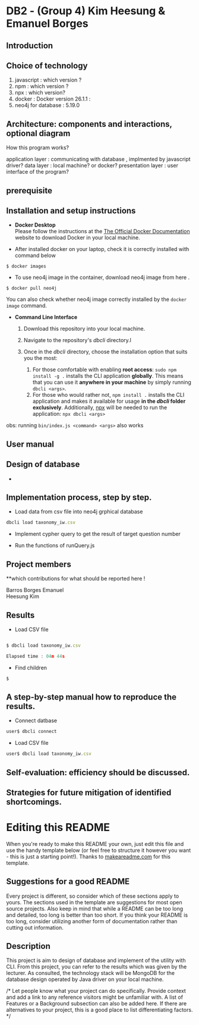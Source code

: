 # DB2 - (Group 4) Kim Heesung & Emanuel Borges

## Introduction
<!-- This project's aim is the following:
    a. Design the database of the given file
    b. Implement it with MongoDB
    c. The API will retriev the data which satisfying the client's requirments -->

## Choice of technology
1. javascript 
    : which version ? 
2. npm 
    : which version ? 
3. npx 
    : which version?
4. docker 
    : Docker version 26.1.1
    : 
5. neo4j for database
    : 5.19.0


## Architecture: components and interactions, optional diagram
How this program works? 

application layer  : communicating with database , implmented by javascript driver? 
data layer : local machine? or docker? 
presentation layer : user interface of the program?

## prerequisite 





## Installation and setup instructions

- **Docker Desktop**  
    Please follow the instructions at the [The Official Docker Documentation](https://docs.docker.com/get-docker/) website to download Docker in your local machine.

- After installed docker on your laptop, check it is correctly installed with command below

```linux
$ docker images
```
- To use neo4j image in the container, download neo4j image from here [](https://hub.docker.com/_/neo4j) . 

```linux
$ docker pull neo4j
```
You can also check whether neo4j image correctly installed by the `docker image` command.




- **Command Line Interface**
    1. Download this repository into your local machine.

    2. Navigate to the repository's *dbcli* directory.l

    3. Once in the *dbcli* directory, choose the installation option that suits you the most:

        1. For those comfortable with enabling **root access**: `sudo npm install -g .` installs the CLI application **globally**. This means that you can use it **anywhere in your machine** by simply running `dbcli <args>`.
        2. For those who would rather not, `npm install .` installs the CLI application and makes it available for usage **in the *dbcli* folder exclusively**. Additionally, [npx](https://docs.npmjs.com/cli/v8/commands/npx) will be needed to run the application: `npx dbcli <args>`

obs: running `bin/index.js <command> <args>` also works 

## User manual 




## Design of database
- 



## Implementation process, step by step.

- Load data from csv file into neo4j grphical database
```javascript
dbcli load taxonomy_iw.csv

```

- Implement cypher query to get the result of target question number

- Run the functions of runQuery.js



## Project members
**which contributions for what should be reported here !

Barros Borges Emanuel  
Heesung Kim

## Results


- Load CSV file 
```javascript

$ dbcli load taxonomy_iw.csv

Elapsed time : 04m 44s


```

- Find children

```javascript
$


```




## A step-by-step manual how to reproduce the results.

- Connect datbase 
```javascript
user$ dbcli connect

```

- Load CSV file

```javascript
user$ dbcli load taxonomy_iw.csv

```



## Self-evaluation: efficiency should be discussed.



## Strategies for future mitigation of identified shortcomings.





# Editing this README

When you're ready to make this README your own, just edit this file and use the handy template below (or feel free to structure it however you want - this is just a starting point!). Thanks to [makeareadme.com](https://www.makeareadme.com/) for this template.

## Suggestions for a good README

Every project is different, so consider which of these sections apply to yours. The sections used in the template are suggestions for most open source projects. Also keep in mind that while a README can be too long and detailed, too long is better than too short. If you think your README is too long, consider utilizing another form of documentation rather than cutting out information.


## Description
This project is aim to design of database and implement of the utility with CLI. 
From this project, you can refer to the results which was given by the lecturer. 
As consulted, the technology stack will be MongoDB for the database design operated by 
Java driver on your local machine. 

/*
Let people know what your project can do specifically. Provide context and add a link to any reference visitors might be unfamiliar with. A list of Features or a Background subsection can also be added here. If there are alternatives to your project, this is a good place to list differentiating factors.
*/

